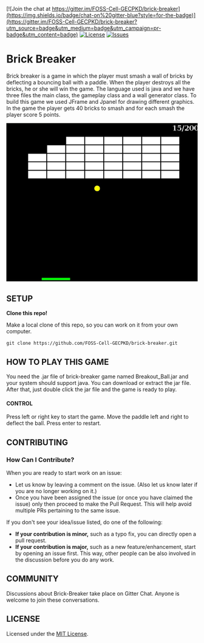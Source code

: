 [![Join the chat at https://gitter.im/FOSS-Cell-GECPKD/brick-breaker](https://img.shields.io/badge/chat-on%20gitter-blue?style=for-the-badge)](https://gitter.im/FOSS-Cell-GECPKD/brick-breaker?utm_source=badge&utm_medium=badge&utm_campaign=pr-badge&utm_content=badge)
[![License](https://img.shields.io/github/license/FOSS-Cell-GECPKD/brick-breaker?style=for-the-badge)](https://github.com/FOSS-Cell-GECPKD/brick-breaker/blob/main/LICENSE)
[![Issues](https://img.shields.io/github/issues/FOSS-Cell-GECPKD/brick-breaker?style=for-the-badge)](https://github.com/FOSS-Cell-GECPKD/brick-breaker/issues)



# Brick Breaker

Brick breaker is a game in which the player must smash a wall of bricks by deflecting a bouncing ball with a paddle. When the player destroys all the bricks, he or she will win the game. The language used is java and we have three files the main class, the gameplay class and a wall generator class. To build this game we used JFrame and Jpanel for drawing different graphics. In the game the player gets 40 bricks to smash and for each smash the player score 5 points.

![Screenshot](https://raw.githubusercontent.com/FOSS-Cell-GECPKD/brick-breaker/main/demo.png)

## SETUP

**Clone this repo!**

Make a local clone of this repo, so you can work on it from your own computer.
```
git clone https://github.com/FOSS-Cell-GECPKD/brick-breaker.git
```
## HOW TO PLAY THIS GAME

You need the .jar file of brick-breaker game named Breakout_Ball.jar and your system should support java. You can download or extract the jar file. After that, just double click the jar file and the game is ready to play.

#### CONTROL
Press left or right key to start the game. Move the paddle left and right to deflect the ball. Press enter to restart.

## CONTRIBUTING

### How Can I Contribute?
When you are ready to start work on an issue:

- Let us know by leaving a comment on the issue. (Also let us know later if you are no longer working on it.)
- Once you have been assigned the issue (or once you have claimed the issue) only then proceed to make the Pull Request. This will help avoid multiple PRs pertaining to the same issue.

If you don't see your idea/issue listed, do one of the following:
* **If your contribution is minor,** such as a typo fix, you can directly open a pull request.
* **If your contribution is major,** such as a new feature/enhancement, start by opening an issue first. This way, other people can be also involved in the discussion before you do any work.

## COMMUNITY

Discussions about Brick-Breaker take place on Gitter Chat. Anyone is welcome to join these conversations.

## LICENSE

Licensed under the  [MIT License](LICENSE).

